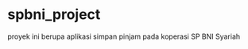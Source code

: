 spbni_project
=============

proyek ini berupa aplikasi simpan pinjam pada koperasi SP BNI Syariah  
